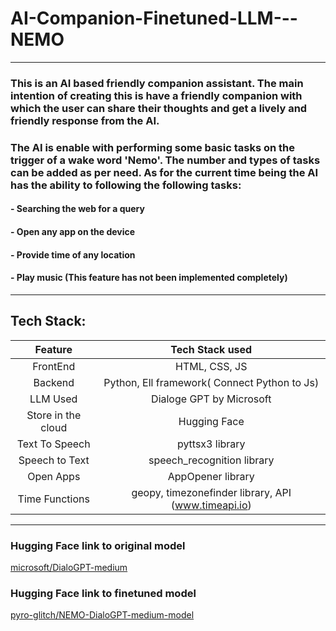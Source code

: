 # AI-Companion-Finetuned-LLM---NEMO

---

### This is an AI based friendly companion assistant. The main intention of creating this is have a friendly companion with which the user can share their thoughts and get a lively and friendly response from the AI.

### The AI is enable with performing some basic tasks on the trigger of a wake word 'Nemo'. The number and types of tasks can be added as per need. As for the current time being the AI has the ability to following the following tasks:

#### - Searching the web for a query
#### - Open any app on the device
#### - Provide time of any location
#### - Play music (This feature has not been implemented completely)

---

## Tech Stack:
| Feature | Tech Stack used|
| :-----: | :---: |
| FrontEnd           | HTML, CSS, JS                                       |
| Backend            | Python, Ell framework( Connect Python to Js)        |  
| LLM Used           | Dialoge GPT by Microsoft                            |
| Store in the cloud | Hugging Face                                        | 
| Text To Speech     | pyttsx3 library                                     |
| Speech to Text     | speech_recognition library                          |
| Open Apps          | AppOpener library                                   |
| Time Functions     | geopy, timezonefinder library, API (www.timeapi.io) |

---

### Hugging Face link to original model
[microsoft/DialoGPT-medium](https://huggingface.co/microsoft/DialoGPT-medium)

### Hugging Face link to finetuned model 
[pyro-glitch/NEMO-DialoGPT-medium-model](https://huggingface.co/pyro-glitch/NEMO-DialoGPT-medium-model)
